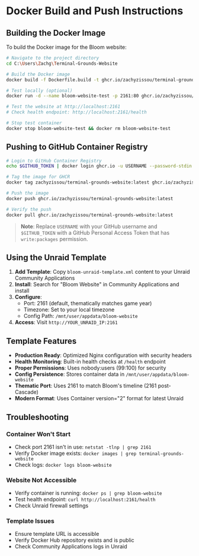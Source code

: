# Docker Build and Push Instructions

## Building the Docker Image

To build the Docker image for the Bloom website:

```bash
# Navigate to the project directory
cd C:\Users\Zachg\Terminal-Grounds-Website

# Build the Docker image
docker build -f Dockerfile.build -t ghcr.io/zachyzissou/terminal-grounds-website:latest .

# Test locally (optional)
docker run -d --name bloom-website-test -p 2161:80 ghcr.io/zachyzissou/terminal-grounds-website:latest

# Test the website at http://localhost:2161
# Check health endpoint: http://localhost:2161/health

# Stop test container
docker stop bloom-website-test && docker rm bloom-website-test
```

## Pushing to GitHub Container Registry

```bash
# Login to GitHub Container Registry
echo $GITHUB_TOKEN | docker login ghcr.io -u USERNAME --password-stdin

# Tag the image for GHCR
docker tag zachyzissou/terminal-grounds-website:latest ghcr.io/zachyzissou/terminal-grounds-website:latest

# Push the image
docker push ghcr.io/zachyzissou/terminal-grounds-website:latest

# Verify the push
docker pull ghcr.io/zachyzissou/terminal-grounds-website:latest
```

> **Note**: Replace `USERNAME` with your GitHub username and `$GITHUB_TOKEN` with a GitHub Personal Access Token that has `write:packages` permission.

## Using the Unraid Template

1. **Add Template**: Copy `bloom-unraid-template.xml` content to your Unraid Community Applications
2. **Install**: Search for "Bloom Website" in Community Applications and install
3. **Configure**: 
   - Port: 2161 (default, thematically matches game year)
   - Timezone: Set to your local timezone
   - Config Path: `/mnt/user/appdata/bloom-website`
4. **Access**: Visit `http://YOUR_UNRAID_IP:2161`

## Template Features

- **Production Ready**: Optimized Nginx configuration with security headers
- **Health Monitoring**: Built-in health checks at `/health` endpoint  
- **Proper Permissions**: Uses nobody:users (99:100) for security
- **Config Persistence**: Stores container data in `/mnt/user/appdata/bloom-website`
- **Thematic Port**: Uses 2161 to match Bloom's timeline (2161 post-Cascade)
- **Modern Format**: Uses Container version="2" format for latest Unraid

## Troubleshooting

### Container Won't Start
- Check port 2161 isn't in use: `netstat -tlnp | grep 2161`
- Verify Docker image exists: `docker images | grep terminal-grounds-website`
- Check logs: `docker logs bloom-website`

### Website Not Accessible
- Verify container is running: `docker ps | grep bloom-website`
- Test health endpoint: `curl http://localhost:2161/health`
- Check Unraid firewall settings

### Template Issues
- Ensure template URL is accessible
- Verify Docker Hub repository exists and is public
- Check Community Applications logs in Unraid